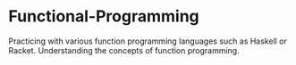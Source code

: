 # Functional-Programming
Practicing with various function programming languages such as Haskell or Racket.  Understanding the concepts of function programming.
